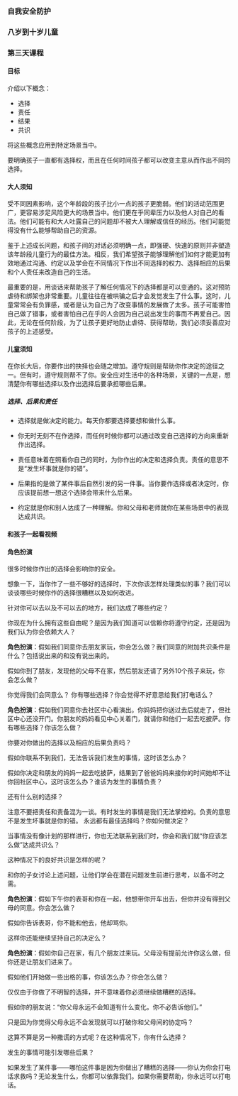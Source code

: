### 自我安全防护 

### 八岁到十岁儿童 

### 第三天课程 

#### 目标 

介绍以下概念：

* 选择
* 责任 
* 结果 
* 共识

将这些概念应用到特定场景当中。

要明确孩子一直都有选择权，而且在任何时间孩子都可以改变主意从而作出不同的选择。

#### 大人须知

受不同因素影响，这个年龄段的孩子比小一点的孩子更脆弱。他们的活动范围更广，更容易涉足风险更大的场景当中。他们更在乎同辈压力以及他人对自己的看法。他们可能有和大人吐露自己的问题却不被大人理解或信任的经历。他们可能觉得没有什么能够帮助自己的资源。

鉴于上述成长问题，和孩子间的对话必须明确一点，即强硬、快速的原则并非塑造该年龄段儿童行为的最佳方法。相反，我们希望孩子能够理解他们如何才能更加有效地通过沟通、约定以及学会在不同情况下作出不同选择的权力、选择相应的后果和个人责任来改造自己的生活。

最重要的是，用谈话来帮助孩子了解任何情况下的选择都是可以变通的。这对预防虐待和绑架也非常重要。儿童往往在被哄骗之后才会发觉发生了什么事。这时，儿童常常会有负罪感，或者是认为自己为了改变事情的发展做了太多。孩子可能害怕自己做了错事，或者害怕自己在乎的人会因为自己说出发生的事而不再爱自己。因此，无论在任何阶段，为了让孩子更好地防止虐待、获得帮助，我们必须妥善应对孩子的上述感受。

#### 儿童须知

在你长大后，你要作出的抉择也会随之增加。遵守规则是帮助你作决定的途径之一。但有时，遵守规则帮不了你。安全应对生活中的各种场景，关键的一点是，想清楚你有哪些选择以及作出选择后要承担哪些后果。

##### 选择、后果和责任

* 选择就是做决定的能力。每天你都要选择要想和做什么事。

* 你无时无刻不在作选择，而任何时候你都可以通过改变自己选择的方向来重新作出选择。

* 责任意味着在照看你自己的同时，为你作出的决定和选择负责。责任的意思不是“发生坏事就是你的错”。

* 后果指的是做了某件事后自然引发的另一件事。当你要作选择或者决定时，你应该提前想一想这个选择会带来什么后果。

* 约定就是你和别人达成了一种理解。你和父母和老师就你在某些场景中的表现达成共识。

#### 和孩子一起看视频

#### 角色扮演

很多时候你作出的选择会影响你的安全。 

想象一下，当你作了一些不够好的选择时，下次你该怎样处理类似的事？我们可以谈谈哪些时候你作的选择很糟糕以及如何改进。

针对你可以去以及不可以去的地方，我们达成了哪些约定？

你现在为什么拥有这些自由呢？是因为我们知道可以信赖你将遵守约定，还是因为我们认为你会依赖大人？ 

**角色扮演**：假如我们同意你去朋友家玩，你会怎么做？我们同意的附加共识条件是什么？包括说出来的和没有说出来的。

假如你到了朋友，发现他的父母不在家，然后朋友还请了另外10个孩子来玩，你会怎么做？

你觉得我们会同意么？   你有哪些选择？你会觉得不好意思给我们打电话么？

**角色扮演**：假如我们同意你去社区中心看演出。你妈妈把你送过去后就走了，但社区中心还没开门。你朋友的妈妈看见中心关着门，就请你和他们一起去吃披萨。你有哪些选择？你该怎么做？

你要对你做出的选择以及相应的后果负责吗？

假如你联系不到我们，无法告诉我们发生的事情，这时该怎么办？

假如你决定和朋友的妈妈一起去吃披萨，结果到了爸爸妈妈来接你的时间她却不让你回社区中心，这时该怎么办？谁该为发生的事情负责？

还有什么别的选择？

注意不要把责任和责备混为一谈。有时发生的事情是我们无法掌控的。负责的意思不是发生坏事就是你的错。
永远都有最佳选择吗？你如何做决定？

当事情没有像计划的那样进行，你也无法联系到我们时，你会和我们就“你应该怎么做”达成共识么？

这种情况下的良好共识是怎样的呢？

和你的子女讨论上述问题，让他们学会在潜在问题发生前进行思考，以备不时之需。

**角色扮演**：假如下午你的表哥和你在一起，他想带你开车出去，但你并没有得到父母的同意。你会怎么做？

假如你告诉表哥，你不能和他去，他却骂你。

这样你还能继续坚持自己的决定么？

**角色扮演**：假如你自己在家，有几个朋友过来玩。父母没有提前允许你这么做，但你还是让朋友们进来了。

假如他们开始做一些出格的事，你该怎么办？你会怎么做？

仅仅由于你做了不明智的选择，并不意味着你必须继续做糟糕的选择。

假如你的朋友说：“你父母永远不会知道有什么变化。你不必告诉他们。”

只是因为你觉得父母永远不会发现就可以打破你和父母间的协定吗？

这算不算是另一种撒谎的方式呢？在这种情况下，你有什么选择？

发生的事情可能引发哪些后果？

如果发生了某件事——哪怕这件事是因为你做出了糟糕的选择——你认为你会打电话求救吗？无论发生什么，你都可以依靠我们。如果你需要帮助，你永远可以打电话。